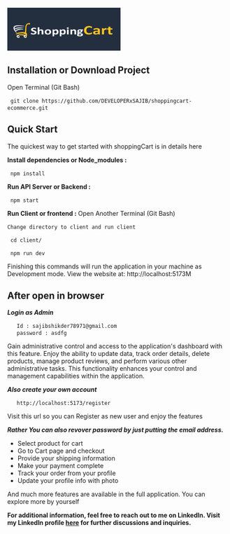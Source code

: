 ![Ecommerce Web App Logo!](client/assets/logo.png)

## Installation or Download Project

Open Terminal (Git Bash)

```console
 git clone https://github.com/DEVELOPERxSAJIB/shoppingcart-ecommerce.git
```

## Quick Start

The quickest way to get started with shoppingCart is in details here

 **Install dependencies or Node_modules :**

```console
 npm install
```

 **Run API Server or Backend :**

```console
 npm start
```

 **Run Client or frontend :**  Open Another Terminal (Git Bash)
    
    Change directory to client and run client

```console
 cd client/
```
```console
 npm run dev
```

Finishing this commands will run the application in your machine as Development mode. View the website at: http://localhost:5173M

## After open in browser
***Login as Admin***

```console
   Id : sajibshikder78971@gmail.com
   password : asdfg
```
Gain administrative control and access to the application's dashboard with this feature. Enjoy the ability to update data, track order details, delete products, manage product reviews, and perform various other administrative tasks. This functionality enhances your control and management capabilities within the application.

***Also create your own account***
```console
   http://localhost:5173/register
```
Visit this url so you can Register as new user and enjoy the features

***Rather 
You can also revover password by just putting the email address.*** 
+ Select product for cart
+ Go to Cart page and checkout
+ Provide your shipping information
+ Make your payment complete
+ Track your order from your profile
+ Update your profile info with photo

And much more features are available in the full application. You can explore more by yourself


**For additional information, feel free to reach out to me on LinkedIn. Visit my LinkedIn profile [here](https://www.linkedin.com/in/mdsajibshikder/) for further discussions and inquiries.**

